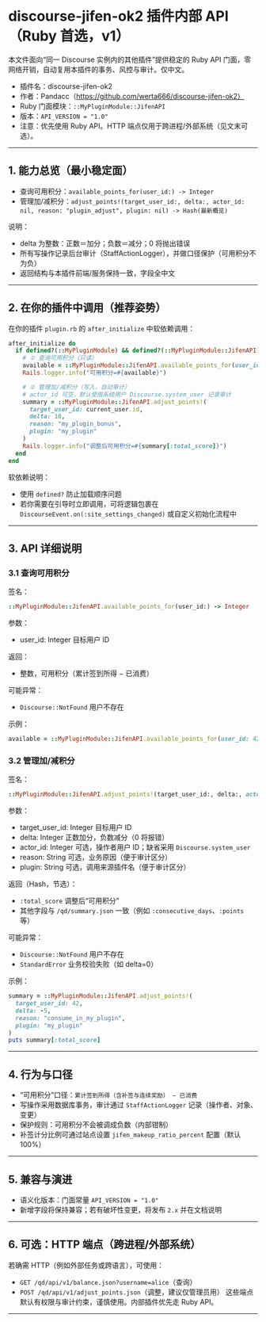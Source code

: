 # discourse-jifen-ok2 插件内部 API（Ruby 首选，v1）

本文件面向“同一 Discourse 实例内的其他插件”提供稳定的 Ruby API 门面，零网络开销，自动复用本插件的事务、风控与审计。仅中文。

- 插件名：discourse-jifen-ok2
- 作者：Pandacc（https://github.com/werta666/discourse-jifen-ok2）
- Ruby 门面模块：`::MyPluginModule::JifenAPI`
- 版本：`API_VERSION = "1.0"`
- 注意：优先使用 Ruby API。HTTP 端点仅用于跨进程/外部系统（见文末可选）。

---

## 1. 能力总览（最小稳定面）

- 查询可用积分：`available_points_for(user_id:) -> Integer`
- 管理加/减积分：`adjust_points!(target_user_id:, delta:, actor_id: nil, reason: "plugin_adjust", plugin: nil) -> Hash(最新概览)`

说明：
- delta 为整数：正数＝加分；负数＝减分；0 将抛出错误
- 所有写操作记录后台审计（StaffActionLogger），并做口径保护（可用积分不为负）
- 返回结构与本插件前端/服务保持一致，字段全中文

---

## 2. 在你的插件中调用（推荐姿势）

在你的插件 `plugin.rb` 的 `after_initialize` 中软依赖调用：

```ruby
after_initialize do
  if defined?(::MyPluginModule) && defined?(::MyPluginModule::JifenAPI)
    # ① 查询可用积分（只读）
    available = ::MyPluginModule::JifenAPI.available_points_for(user_id: current_user.id)
    Rails.logger.info("可用积分=#{available}")

    # ② 管理加/减积分（写入，自动审计）
    # actor_id 可空，默认使用系统用户 Discourse.system_user 记录审计
    summary = ::MyPluginModule::JifenAPI.adjust_points!(
      target_user_id: current_user.id,
      delta: 10,
      reason: "my_plugin_bonus",
      plugin: "my_plugin"
    )
    Rails.logger.info("调整后可用积分=#{summary[:total_score]}")
  end
end
```

软依赖说明：
- 使用 `defined?` 防止加载顺序问题
- 若你需要在引导时立即调用，可将逻辑包裹在 `DiscourseEvent.on(:site_settings_changed)` 或自定义初始化流程中

---

## 3. API 详细说明

### 3.1 查询可用积分

签名：
```ruby
::MyPluginModule::JifenAPI.available_points_for(user_id:) -> Integer
```

参数：
- user_id: Integer 目标用户 ID

返回：
- 整数，可用积分（累计签到所得 − 已消费）

可能异常：
- `Discourse::NotFound` 用户不存在

示例：
```ruby
available = ::MyPluginModule::JifenAPI.available_points_for(user_id: 42)
```

### 3.2 管理加/减积分

签名：
```ruby
::MyPluginModule::JifenAPI.adjust_points!(target_user_id:, delta:, actor_id: nil, reason: "plugin_adjust", plugin: nil) -> Hash
```

参数：
- target_user_id: Integer 目标用户 ID
- delta: Integer 正数加分，负数减分（0 将报错）
- actor_id: Integer 可选，操作者用户 ID；缺省采用 `Discourse.system_user`
- reason: String 可选，业务原因（便于审计区分）
- plugin: String 可选，调用来源插件名（便于审计区分）

返回（Hash，节选）：
- `:total_score` 调整后“可用积分”
- 其他字段与 `/qd/summary.json` 一致（例如 `:consecutive_days`、`:points` 等）

可能异常：
- `Discourse::NotFound` 用户不存在
- `StandardError` 业务校验失败（如 delta=0）

示例：
```ruby
summary = ::MyPluginModule::JifenAPI.adjust_points!(
  target_user_id: 42,
  delta: -5,
  reason: "consume_in_my_plugin",
  plugin: "my_plugin"
)
puts summary[:total_score]
```

---

## 4. 行为与口径

- “可用积分”口径：`累计签到所得（含补签与连续奖励） − 已消费`
- 写操作采用数据库事务，审计通过 `StaffActionLogger` 记录（操作者、对象、变更）
- 保护规则：可用积分不会被调成负数（内部钳制）
- 补签计分比例可通过站点设置 `jifen_makeup_ratio_percent` 配置（默认 100%）

---

## 5. 兼容与演进

- 语义化版本：门面常量 `API_VERSION = "1.0"`
- 新增字段将保持兼容；若有破坏性变更，将发布 `2.x` 并在文档说明

---

## 6. 可选：HTTP 端点（跨进程/外部系统）

若确需 HTTP（例如外部任务或跨语言），可使用：
- `GET /qd/api/v1/balance.json?username=alice`（查询）
- `POST /qd/api/v1/adjust_points.json`（调整，建议仅管理员用）
这些端点默认有权限与审计约束，谨慎使用。内部插件优先走 Ruby API。

---